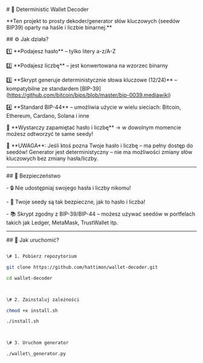 \# 🔑 Deterministic Wallet Decoder



\*\*Ten projekt to prosty dekoder/generator słów kluczowych (seedów BIP39) oparty na haśle i liczbie binarnej.\*\*



\## ⚙️ Jak działa?



1️⃣ \*\*Podajesz hasło\*\* – tylko litery a-z/A-Z  

2️⃣ \*\*Podajesz liczbę\*\* – jest konwertowana na wzorzec binarny  

3️⃣ \*\*Skrypt generuje deterministycznie słowa kluczowe (12/24)\*\* – kompatybilne ze standardem \[BIP-39](https://github.com/bitcoin/bips/blob/master/bip-0039.mediawiki)  

4️⃣ \*\*Standard BIP-44\*\* – umożliwia użycie w wielu sieciach: Bitcoin, Ethereum, Cardano, Solana i inne



📌 \*\*Wystarczy zapamiętać hasło i liczbę\*\* → w dowolnym momencie możesz odtworzyć te same seedy!  

📌 \*\*UWAGA\*\*: Jeśli ktoś pozna Twoje hasło i liczbę – ma pełny dostęp do seedów! Generator jest deterministyczny – nie ma możliwości zmiany słów kluczowych bez zmiany hasła/liczby.



---



\## 🚨 Bezpieczeństwo



\- 🔒 Nie udostępniaj swojego hasła i liczby nikomu!

\- 🔑 Twoje seedy są tak bezpieczne, jak to hasło i liczba!

\- 📚 Skrypt zgodny z BIP-39/BIP-44 – możesz używać seedów w portfelach takich jak Ledger, MetaMask, TrustWallet itp.



---



\## 🚀 Jak uruchomić?



```bash

\# 1. Pobierz repozytorium

git clone https://github.com/hattimon/wallet-decoder.git

cd wallet-decoder



\# 2. Zainstaluj zależności

chmod +x install.sh

./install.sh



\# 3. Uruchom generator

./wallet\_generator.py



